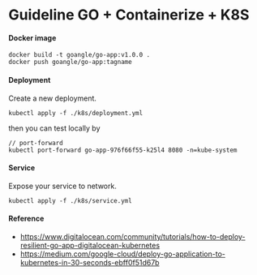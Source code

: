 # Guideline GO + Containerize + K8S

#### Docker image

```
docker build -t goangle/go-app:v1.0.0 .
docker push goangle/go-app:tagname
```

#### Deployment

Create a new deployment.

```
kubectl apply -f ./k8s/deployment.yml
```

then you can test locally by

```
// port-forward
kubectl port-forward go-app-976f66f55-k25l4 8080 -n=kube-system
```

#### Service

Expose your service to network.

```
kubectl apply -f ./k8s/service.yml
```

#### Reference

- https://www.digitalocean.com/community/tutorials/how-to-deploy-resilient-go-app-digitalocean-kubernetes
- https://medium.com/google-cloud/deploy-go-application-to-kubernetes-in-30-seconds-ebff0f51d67b
